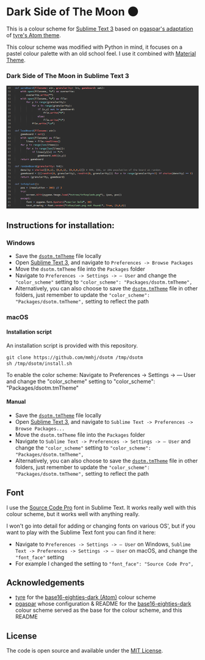 # Dark Side of The Moon 🌑

This is a colour scheme for [Sublime Text 3](https://sublimetext.com) based on [pgaspar's adaptation](https://github.com/pgaspar/base16-eighties-dark) of [tyre's Atom theme](https://github.com/tyre/base16-eighties-dark).

This colour scheme was modified with Python in mind, it focuses on a pastel colour palette with an old school feel.
I use it combined with [Material Theme](https://github.com/equinusocio/material-theme).


### Dark Side of The Moon in Sublime Text 3

![The colour scheme in Sublime Text 3](https://github.com/mmhj/dsotm/blob/main/img/dsotm_subl.png)


## Instructions for installation:

### Windows

* Save the [`dsotm.tmTheme`](https://github.com/mmhj/dsotm/blob/main/tmTheme/dsotm.tmTheme) file locally
* Open [Sublime Text 3](https://sublimetext.com), and navigate to `Preferences -> Browse Packages`
* Move the `dsotm.tmTheme` file into the `Packages` folder
* Navigate to `Preferences -> Settings -> — User` and change the `"color_scheme"` setting to `"color_scheme": "Packages/dsotm.tmTheme",`
* Alternatively, you can also choose to save the [`dsotm.tmTheme`](https://github.com/mmhj/eighties_dsotm/blob/main/tmTheme/dsotm.tmTheme) file in other folders, just remember to update the `"color_scheme": "Packages/dsotm.tmTheme",` setting to reflect the path



### macOS

#### Installation script

An installation script is provided with this repository.

```console
git clone https://github.com/mmhj/dsotm /tmp/dsotm
sh /tmp/dsotm/install.sh
```

To enable the color scheme:
Navigate to Preferences -> Settings -> — User 
and change the "color_scheme" setting to "color_scheme": "Packages/dsotm.tmTheme"


#### Manual

* Save the [`dsotm.tmTheme`](https://github.com/mmhj/dsotm/blob/main/tmTheme/dsotm.tmTheme) file locally
* Open [Sublime Text 3](https://sublimetext.com), and navigate to `Sublime Text -> Preferences -> Browse Packages...`
* Move the `dsotm.tmTheme` file into the `Packages` folder
* Navigate to `Sublime Text -> Preferences -> Settings -> — User` and change the `"color_scheme"` setting to `"color_scheme": "Packages/dsotm.tmTheme",`
* Alternatively, you can also choose to save the [`dsotm.tmTheme`](https://github.com/mmhj/dsotm/blob/main/tmTheme/dsotm.tmTheme) file in other folders, just remember to update the `"color_scheme": "Packages/dsotm.tmTheme",` setting to reflect the path


## Font

I use the [Source Code Pro](https://fonts.google.com/specimen/Source+Code+Pro) font in Sublime Text.
It works really well with this colour scheme, but it works well with anything really.

I won't go into detail for adding or changing fonts on various OS', but if you want to play with the Sublime Text font you can find it here:

* Navigate to `Preferences -> Settings -> — User` on Windows, `Sublime Text -> Preferences -> Settings -> — User` on macOS, and change the `"font_face"` setting
* For example I changed the setting to `"font_face": "Source Code Pro",`

## Acknowledgements

* [tyre](https://github.com/tyre) for the [base16-eighties-dark (Atom)](https://github.com/tyre/base16-eighties-dark) colour scheme
* [pgaspar](https://github.com/pgaspar) whose configuration & README for the [base16-eighties-dark](https://github.com/pgaspar/base16-eighties-dark) colour scheme served as the base for the colour scheme, and this README


## License

The code is open source and available under the [MIT License](https://github.com/mmhj/dsotm/blob/main/LICENSE).
